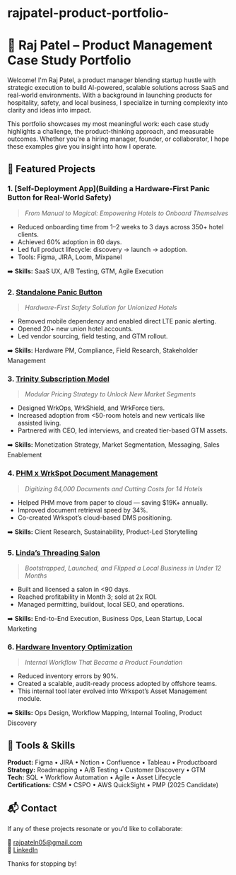 # rajpatel-product-portfolio-

# 🧠 Raj Patel – Product Management Case Study Portfolio

Welcome! I'm Raj Patel, a product manager blending startup hustle with strategic execution to build AI-powered, scalable solutions across SaaS and real-world environments. With a background in launching products for hospitality, safety, and local business, I specialize in turning complexity into clarity and ideas into impact.

This portfolio showcases my most meaningful work: each case study highlights a challenge, the product-thinking approach, and measurable outcomes. Whether you're a hiring manager, founder, or collaborator, I hope these examples give you insight into how I operate.

## 🚀 Featured Projects

### 1. [Self-Deployment App](Building a Hardware-First Panic Button for Real-World Safety)
> *From Manual to Magical: Empowering Hotels to Onboard Themselves*

- Reduced onboarding time from 1–2 weeks to 3 days across 350+ hotel clients.
- Achieved 60% adoption in 60 days.
- Led full product lifecycle: discovery → launch → adoption.
- Tools: Figma, JIRA, Loom, Mixpanel

➡️ **Skills:** SaaS UX, A/B Testing, GTM, Agile Execution

### 2. [Standalone Panic Button](https://github.com/RajnPatel05/rajpatel-product-portfolio-/blob/main/Building%20a%20Hardware-First%20Panic%20Button%20for%20Real-World%20Safety)
> *Hardware-First Safety Solution for Unionized Hotels*

- Removed mobile dependency and enabled direct LTE panic alerting.
- Opened 20+ new union hotel accounts.
- Led vendor sourcing, field testing, and GTM rollout.

➡️ **Skills:** Hardware PM, Compliance, Field Research, Stakeholder Management

### 3. [Trinity Subscription Model](https://github.com/RajnPatel05/rajpatel-product-portfolio-/blob/main/Scaling%20Smart%3A%20How%20Modular%20Pricing%20Opened%20New%20Markets%20for%20Wrkspot)
> *Modular Pricing Strategy to Unlock New Market Segments*

- Designed WrkOps, WrkShield, and WrkForce tiers.
- Increased adoption from <50-room hotels and new verticals like assisted living.
- Partnered with CEO, led interviews, and created tier-based GTM assets.

➡️ **Skills:** Monetization Strategy, Market Segmentation, Messaging, Sales Enablement

### 4. [PHM x WrkSpot Document Management](https://github.com/RajnPatel05/rajpatel-product-portfolio-/blob/main/Digitizing%20Hospitality%3A%20The%20PHM%20x%20WrkSpot%20Success%20Story)
> *Digitizing 84,000 Documents and Cutting Costs for 14 Hotels*

- Helped PHM move from paper to cloud — saving $19K+ annually.
- Improved document retrieval speed by 34%.
- Co-created Wrkspot’s cloud-based DMS positioning.

➡️ **Skills:** Client Research, Sustainability, Product-Led Storytelling

### 5. [Linda’s Threading Salon](https://github.com/RajnPatel05/rajpatel-product-portfolio-/blob/main/Linda%E2%80%99s%20Threading%20Salon%20%E2%80%93%20From%20Raw%20Space%20to%20Profitable%20Exit)
> *Bootstrapped, Launched, and Flipped a Local Business in Under 12 Months*

- Built and licensed a salon in <90 days.
- Reached profitability in Month 3; sold at 2x ROI.
- Managed permitting, buildout, local SEO, and operations.

➡️ **Skills:** End-to-End Execution, Business Ops, Lean Startup, Local Marketing

### 6. [Hardware Inventory Optimization](.https://github.com/RajnPatel05/rajpatel-product-portfolio-/blob/main/Hardware%20Inventory%20Optimization%20%E2%80%93%20Laying%20the%20Groundwork%20for%20Product)
> *Internal Workflow That Became a Product Foundation*

- Reduced inventory errors by 90%.
- Created a scalable, audit-ready process adopted by offshore teams.
- This internal tool later evolved into Wrkspot’s Asset Management module.

➡️ **Skills:** Ops Design, Workflow Mapping, Internal Tooling, Product Discovery

## 🧰 Tools & Skills

**Product:** Figma • JIRA • Notion • Confluence • Tableau • Productboard  
**Strategy:** Roadmapping • A/B Testing • Customer Discovery • GTM  
**Tech:** SQL • Workflow Automation • Agile • Asset Lifecycle  
**Certifications:** CSM • CSPO • AWS QuickSight • PMP (2025 Candidate)  

## 📬 Contact

If any of these projects resonate or you'd like to collaborate:

📧 rajpateln05@gmail.com  
🔗 [LinkedIn](https://linkedin.com/in/rpatel77)

Thanks for stopping by!

